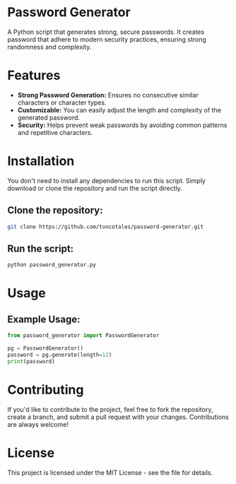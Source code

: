 # Password Generator
A Python script that generates strong, secure passwords. It creates password that adhere to modern security practices, ensuring strong randomness and complexity.

# Features
* __Strong Password Generation:__ Ensures no consecutive similar characters or character types.
* __Customizable:__ You can easily adjust the length and complexity of the generated password.
* __Security:__ Helps prevent weak passwords by avoiding common patterns and repetitive characters.

# Installation
You don't need to install any dependencies to run this script. Simply download or clone the repository and run the script directly.

## Clone the repository:
```bash
git clone https://github.com/toncotales/password-generator.git
```
## Run the script:
```bash
python password_generator.py
```

# Usage
## Example Usage:
```python
from password_generator import PasswordGenerator

pg = PasswordGenerator()
password = pg.generate(length=12)
print(password)
```
# Contributing
If you'd like to contribute to the project, feel free to fork the repository, create a branch, and submit a pull request with your changes. Contributions are always welcome!

# License
This project is licensed under the MIT License - see the <LICENSE> file for details.
